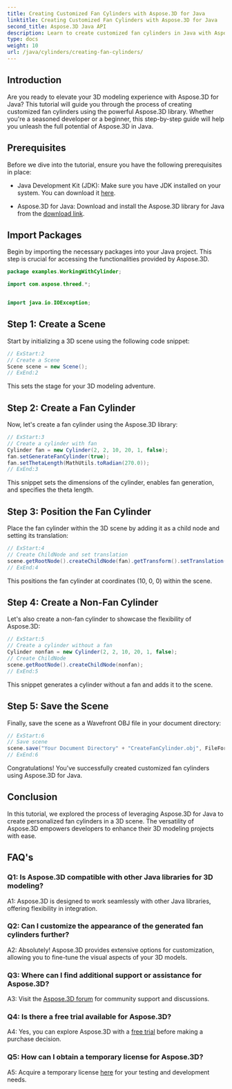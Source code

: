 ```yaml
---
title: Creating Customized Fan Cylinders with Aspose.3D for Java
linktitle: Creating Customized Fan Cylinders with Aspose.3D for Java
second_title: Aspose.3D Java API
description: Learn to create customized fan cylinders in Java with Aspose.3D. Elevate your 3D modeling game effortlessly.
type: docs
weight: 10
url: /java/cylinders/creating-fan-cylinders/
---
```

## Introduction

Are you ready to elevate your 3D modeling experience with Aspose.3D for Java? This tutorial will guide you through the process of creating customized fan cylinders using the powerful Aspose.3D library. Whether you're a seasoned developer or a beginner, this step-by-step guide will help you unleash the full potential of Aspose.3D in Java.

## Prerequisites

Before we dive into the tutorial, ensure you have the following prerequisites in place:

- Java Development Kit (JDK): Make sure you have JDK installed on your system. You can download it [here](https://www.oracle.com/java/technologies/javase-downloads.html).

- Aspose.3D for Java: Download and install the Aspose.3D library for Java from the [download link](https://releases.aspose.com/3d/java/).

## Import Packages

Begin by importing the necessary packages into your Java project. This step is crucial for accessing the functionalities provided by Aspose.3D.

```java
package examples.WorkingWithCylinder;

import com.aspose.threed.*;


import java.io.IOException;
```

## Step 1: Create a Scene

Start by initializing a 3D scene using the following code snippet:

```java
// ExStart:2
// Create a Scene
Scene scene = new Scene();
// ExEnd:2
```

This sets the stage for your 3D modeling adventure.

## Step 2: Create a Fan Cylinder

Now, let's create a fan cylinder using the Aspose.3D library:

```java
// ExStart:3
// Create a cylinder with fan
Cylinder fan = new Cylinder(2, 2, 10, 20, 1, false);
fan.setGenerateFanCylinder(true);
fan.setThetaLength(MathUtils.toRadian(270.0));
// ExEnd:3
```

This snippet sets the dimensions of the cylinder, enables fan generation, and specifies the theta length.

## Step 3: Position the Fan Cylinder

Place the fan cylinder within the 3D scene by adding it as a child node and setting its translation:

```java
// ExStart:4
// Create ChildNode and set translation
scene.getRootNode().createChildNode(fan).getTransform().setTranslation(10, 0, 0);
// ExEnd:4
```

This positions the fan cylinder at coordinates (10, 0, 0) within the scene.

## Step 4: Create a Non-Fan Cylinder

Let's also create a non-fan cylinder to showcase the flexibility of Aspose.3D:

```java
// ExStart:5
// Create a cylinder without a fan
Cylinder nonfan = new Cylinder(2, 2, 10, 20, 1, false);
// Create ChildNode
scene.getRootNode().createChildNode(nonfan);
// ExEnd:5
```

This snippet generates a cylinder without a fan and adds it to the scene.

## Step 5: Save the Scene

Finally, save the scene as a Wavefront OBJ file in your document directory:

```java
// ExStart:6
// Save scene
scene.save("Your Document Directory" + "CreateFanCylinder.obj", FileFormat.WAVEFRONTOBJ);
// ExEnd:6
```

Congratulations! You've successfully created customized fan cylinders using Aspose.3D for Java.

## Conclusion

In this tutorial, we explored the process of leveraging Aspose.3D for Java to create personalized fan cylinders in a 3D scene. The versatility of Aspose.3D empowers developers to enhance their 3D modeling projects with ease.

## FAQ's

### Q1: Is Aspose.3D compatible with other Java libraries for 3D modeling?

A1: Aspose.3D is designed to work seamlessly with other Java libraries, offering flexibility in integration.

### Q2: Can I customize the appearance of the generated fan cylinders further?

A2: Absolutely! Aspose.3D provides extensive options for customization, allowing you to fine-tune the visual aspects of your 3D models.

### Q3: Where can I find additional support or assistance for Aspose.3D?

A3: Visit the [Aspose.3D forum](https://forum.aspose.com/c/3d/18) for community support and discussions.

### Q4: Is there a free trial available for Aspose.3D?

A4: Yes, you can explore Aspose.3D with a [free trial](https://releases.aspose.com/) before making a purchase decision.

### Q5: How can I obtain a temporary license for Aspose.3D?

A5: Acquire a temporary license [here](https://purchase.aspose.com/temporary-license/) for your testing and development needs.
